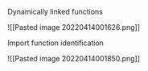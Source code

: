 Dynamically linked functions

![[Pasted image 20220414001626.png]]

Import function identification

![[Pasted image 20220414001850.png]]

